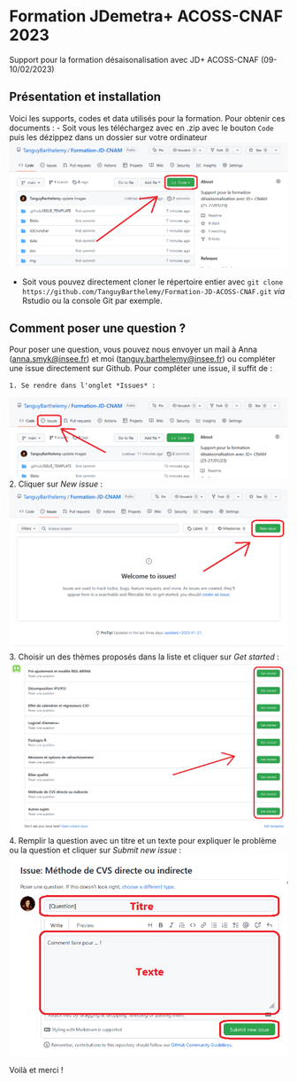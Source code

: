 # Formation JDemetra+ ACOSS-CNAF 2023
Support pour la formation désaisonalisation avec JD+ ACOSS-CNAF (09-10/02/2023)

## Présentation et installation

Voici les supports, codes et data utilisés pour la formation. Pour obtenir ces documents :
    - Soit vous les téléchargez avec en .zip avec le bouton `Code` puis les dézippez dans un dossier sur votre ordinateur
![plot](https://github.com/TanguyBarthelemy/Formation-JD-ACOSS-CNAF/blob/main/img/code_button.png?raw=true)
- Soit vous pouvez directement cloner le répertoire entier avec `git clone https://github.com/TanguyBarthelemy/Formation-JD-ACOSS-CNAF.git` *via* Rstudio ou la console Git par exemple. 

## Comment poser une question ?

Pour poser une question, vous pouvez nous envoyer un mail à Anna (anna.smyk@insee.fr) et moi (tanguy.barthelemy@insee.fr) ou compléter une issue directement sur Github.
Pour compléter une issue, il suffit de :
    
    1. Se rendre dans l'onglet *Issues* :
![plot](https://github.com/TanguyBarthelemy/Formation-JD-ACOSS-CNAF/blob/main/img/issue_panel.png?raw=true)
2. Cliquer sur *New issue* :
![plot](https://github.com/TanguyBarthelemy/Formation-JD-ACOSS-CNAF/blob/main/img/create_issue.png?raw=true)
3. Choisir un des thèmes proposés dans la liste et cliquer sur *Get started* :
![plot](https://github.com/TanguyBarthelemy/Formation-JD-ACOSS-CNAF/blob/main/img/choose_issue.png?raw=true)
4. Remplir la question avec un titre et un texte pour expliquer le problème ou la question et cliquer sur *Submit new issue* :
![plot](https://github.com/TanguyBarthelemy/Formation-JD-ACOSS-CNAF/blob/main/img/complete_issue.png?raw=true)

Voilà et merci !

